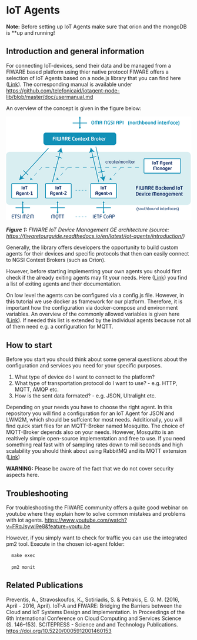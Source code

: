 # IoT Agents

**Note:** Before setting up IoT Agents make sure that orion and the mongoDB is
**up and running!

## Introduction and general information

For connecting IoT-devices, send their data and be managed from a FIWARE based
platform using thier native protocol FIWARE offers a selection of IoT Agents
based on a node.js library that you can find here
([Link](https://github.com/telefonicaid/iotagent-node-lib)). The corresponding
manual is available under
https://github.com/telefonicaid/iotagent-node-lib/blob/master/doc/usermanual.md

An overview of the concept is given in the figure below:

![FIWARE IoT Device Management GE architecture (_source_: https://fiwaretourguide.readthedocs.io/en/latest/iot-agents/introduction/)](../docs/figures/iot-agents_zoom.png)

***Figure 1:*** *FIWARE IoT Device Management GE architecture (_source_: https://fiwaretourguide.readthedocs.io/en/latest/iot-agents/introduction/)*

Generally, the library offers developers the opportunity to build custom agents
for their devices and specific protocols that then can easily connect to NGSI
Context Brokers (such as Orion).

However, before starting implementing your own agents you should first check if
the already exiting agents may fit your needs. Here
([Link](https://www.fiware.org/developers/catalogue/)) you find a list of
exiting agents and their documentation.

On low level the agents can be configured via a config.js file. However, in this
tutorial we use docker as framework for our platform. Therefore, it is important
how the configuration via docker-compose and environment variables. An overview
of the commonly allowed variables is given here
([Link](https://iotagent-node-lib.readthedocs.io/en/latest/installationguide/index.htmlµ)).
If needed this list is extended by the individual agents because not all of them
need e.g. a configuration for MQTT.

## How to start

Before you start you should think about some general questiions about the
configuration and services you need for your specific purposes.
1. What type of device do I want to connect to the platform?
2. What type of transportation protocol do I want to use? - e.g. HTTP, MQTT, AMQP etc.
3. How is the sent data formated? - e.g. JSON, Ultralight etc.

Depending on your needs you have to choose the right agent. In this repository
you will find a configuration for an IoT Agent for JSON and LWM2M, which should
be suffcient for most needs. Additionally, you will find quick start files for
an MQTT-Broker named Mosquitto. The choice of MQTT-Broker depends also on your
needs. However, Mosquitto is an realtively simple open-source implementation and
free to use. If you need something real fast with of sampling rates down to
milliseconds and high scalability you should think about using RabbitMQ and its
MQTT extension ([Link](https://www.rabbitmq.com/mqtt.html))

**WARNING:** Please be aware of the fact that we do not cover security aspects
here.

## Troubleshooting

For troubleshooting the FIWARE community offers a quite good webinar on youtube
where they explain how to solve common mistakes and problems with iot agents.
https://www.youtube.com/watch?v=FRqJsywi9e8&feature=youtu.be

However, if you simply want to check for traffic you can use the integrated pm2 tool. Execute in the chosen iot-agent folder:

      make exec
      
      pm2 monit
      
## Related Publications  

Preventis, A., Stravoskoufos, K., Sotiriadis, S. & Petrakis, E. G. M. (2016, April - 2016, April). IoT-A and FIWARE: Bridging the Barriers between the Cloud and IoT Systems Design and Implementation. In Proceedings of the 6th International Conference on Cloud Computing and Services Science (S. 146–153). SCITEPRESS - Science and and Technology Publications. https://doi.org/10.5220/0005912001460153
